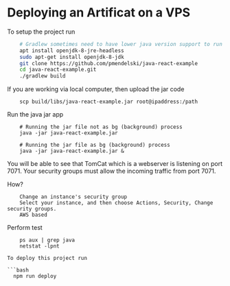 # Deploying an Artificat on a VPS 

To setup the project run

```bash
    # Gradlew sometimes need to have lower java version support to run on the system.
    apt install openjdk-8-jre-headless
    sudo apt-get install openjdk-8-jdk
    git clone https://github.com/pmendelski/java-react-example
    cd java-react-example.git
    ./gradlew build
```

If you are working via local computer, then upload the jar code

```
    scp build/libs/java-react-example.jar root@ipaddress:/path
```

Run the java jar app

```
    # Running the jar file not as bg (background) process
    java -jar java-react-example.jar

    # Running the jar file as bg (background) process
    java -jar java-react-example.jar &
```

You will be able to see that TomCat which is a webserver is listening on port 
7071. Your security groups must allow the incoming traffic from port 7071.

How?
```
    Change an instance's security group
    Select your instance, and then choose Actions, Security, Change security groups.
    AWS based
```

Perform test
```
    ps aux | grep java
    netstat -lpnt

To deploy this project run

```bash
  npm run deploy
```

  
